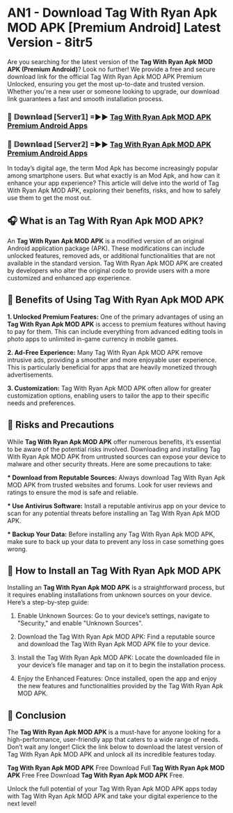 # AN1 - Download Tag With Ryan Apk MOD APK [Premium Android] Latest Version - 8itr5

Are you searching for the latest version of the <strong>Tag With Ryan Apk MOD APK (Premium Android)</strong>? Look no further! We provide a free and secure download link for the official Tag With Ryan Apk MOD APK Premium Unlocked, ensuring you get the most up-to-date and trusted version. Whether you're a new user or someone looking to upgrade, our download link guarantees a fast and smooth installation process.


<h3>🔴 𝔻𝕠𝕨𝕟𝕝𝕠𝕒𝕕 [𝕊𝕖𝕣𝕧𝕖𝕣𝟙] =►► <a href="https://aan1.pages.dev?q=Tag+With+Ryan+Apk+MOD+APK&ref=C5R">Tag With Ryan Apk MOD APK Premium Android Apps</a></h3>

<h3>🔴 𝔻𝕠𝕨𝕟𝕝𝕠𝕒𝕕 [𝕊𝕖𝕣𝕧𝕖𝕣𝟚] =►► <a href="https://aan1.pages.dev?q=Tag+With+Ryan+Apk+MOD+APK&ref=R4T">Tag With Ryan Apk MOD APK Premium Android Apps</a></h3>


In today’s digital age, the term Mod Apk has become increasingly popular among smartphone users. But what exactly is an Mod Apk, and how can it enhance your app experience? This article will delve into the world of Tag With Ryan Apk MOD APK, exploring their benefits, risks, and how to safely use them to get the most out.


<h2>🎧 What is an Tag With Ryan Apk MOD APK?</h2>

An <strong>Tag With Ryan Apk MOD APK</strong> is a modified version of an original Android application package (APK). These modifications can include unlocked features, removed ads, or additional functionalities that are not available in the standard version. Tag With Ryan Apk MOD APK are created by developers who alter the original code to provide users with a more customized and enhanced app experience.


<h2>🌟 Benefits of Using Tag With Ryan Apk MOD APK</h2>

<strong> 1. Unlocked Premium Features:</strong> One of the primary advantages of using an <strong>Tag With Ryan Apk MOD APK</strong> is access to premium features without having to pay for them. This can include everything from advanced editing tools in photo apps to unlimited in-game currency in mobile games.

<strong> 2. Ad-Free Experience:</strong> Many Tag With Ryan Apk MOD APK remove intrusive ads, providing a smoother and more enjoyable user experience. This is particularly beneficial for apps that are heavily monetized through advertisements.

<strong> 3. Customization:</strong> Tag With Ryan Apk MOD APK often allow for greater customization options, enabling users to tailor the app to their specific needs and preferences.


<h2>🚀 Risks and Precautions</h2>

While <strong>Tag With Ryan Apk MOD APK</strong> offer numerous benefits, it’s essential to be aware of the potential risks involved. Downloading and installing Tag With Ryan Apk MOD APK from untrusted sources can expose your device to malware and other security threats. Here are some precautions to take:

<strong> * Download from Reputable Sources:</strong> Always download Tag With Ryan Apk MOD APK from trusted websites and forums. Look for user reviews and ratings to ensure the mod is safe and reliable.

<strong> * Use Antivirus Software:</strong> Install a reputable antivirus app on your device to scan for any potential threats before installing an Tag With Ryan Apk MOD APK.

<strong> * Backup Your Data:</strong> Before installing any Tag With Ryan Apk MOD APK, make sure to back up your data to prevent any loss in case something goes wrong.


<h2>🤔 How to Install an Tag With Ryan Apk MOD APK</h2>

Installing an <strong>Tag With Ryan Apk MOD APK</strong> is a straightforward process, but it requires enabling installations from unknown sources on your device. Here’s a step-by-step guide:

 1. Enable Unknown Sources: Go to your device’s settings, navigate to "Security," and enable "Unknown Sources".

 2. Download the Tag With Ryan Apk MOD APK: Find a reputable source and download the Tag With Ryan Apk MOD APK file to your device.

 3. Install the Tag With Ryan Apk MOD APK: Locate the downloaded file in your device’s file manager and tap on it to begin the installation process.

 4. Enjoy the Enhanced Features: Once installed, open the app and enjoy the new features and functionalities provided by the Tag With Ryan Apk MOD APK.


<h2>🎯 <strong>Conclusion</strong></h2>

The <strong>Tag With Ryan Apk MOD APK</strong> is a must-have for anyone looking for a high-performance, user-friendly app that caters to a wide range of needs. Don’t wait any longer! Click the link below to download the latest version of Tag With Ryan Apk MOD APK and unlock all its incredible features today.

<strong>Tag With Ryan Apk MOD APK</strong> Free Download Full <strong>Tag With Ryan Apk MOD APK</strong> Free Free Download <strong>Tag With Ryan Apk MOD APK</strong> Free.

Unlock the full potential of your Tag With Ryan Apk MOD APK apps today with Tag With Ryan Apk MOD APK and take your digital experience to the next level!